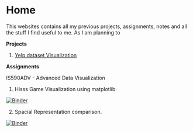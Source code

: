 # Home

This websites contains all my previous projects, assignments, notes and all the stuff I find useful to me. As I am planning to 

**Projects**

1. [Yelp dataset Visualization](https://hrgupta.github.io/yelp-dataset-visualization/)

**Assignments**

IS590ADV - Advanced Data Visualization

1. Hisss Game Visualization using matplotlib. 

[![Binder](https://mybinder.org/badge_logo.svg)](https://mybinder.org/v2/gh/hrgupta/Advanced-Data-Visualization/master?filepath=Code%2FAssignment_1%20-%20Hisss%20Game%20Visualization.ipynb)

2. Spacial Representation comparison. 

[![Binder](https://mybinder.org/badge_logo.svg)](https://mybinder.org/v2/gh/hrgupta/Advanced-Data-Visualization/master?filepath=Code%2FAssignment_2%20-%20Spatial%20Representation%20Comparison.ipynb)
